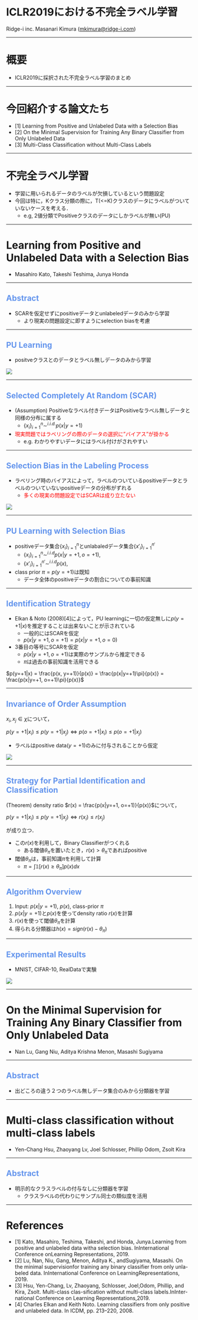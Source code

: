 <!-- page_number: true -->

# ICLR2019における不完全ラベル学習
Ridge-i inc.
Masanari Kimura (mkimura@ridge-i.com)

---

# 概要
* ICLR2019に採択された不完全ラベル学習のまとめ

---

# 今回紹介する論文たち
* [1] Learning from Positive and Unlabeled Data with a Selection Bias
* [2] On the Minimal Supervision for Training Any Binary Classifier from Only Unlabeled Data
* [3] Multi-Class Classification without Multi-Class Labels

---
# 不完全ラベル学習
* 学習に用いられるデータのラベルが欠損しているという問題設定
* 今回は特に，Kクラス分類の際に，T(<=K)クラスのデータにラベルがついていないケースを考える．
	* e.g, 2値分類でPositiveクラスのデータにしかラベルが無い(PU) 

---
# Learning from Positive and Unlabeled Data with a Selection Bias
* Masahiro Kato, Takeshi Teshima, Junya Honda

---

## <span style="color: CornflowerBlue">Abstract</span>
* SCARを仮定せずにpositiveデータとunlabeledデータのみから学習
   * より現実の問題設定に即すようにselection biasを考慮

---

## <span style="color: CornflowerBlue">PU Learning</span>

* positveクラスとのデータとラベル無しデータのみから学習

<img src="./fig_pu_learning.png" />

---

## <span style="color: CornflowerBlue">Selected Completely At Random (SCAR)</span>

* (Assumption) Positiveなラベル付きデータはPositiveなラベル無しデータと同様の分布に属する
  * $\{x_i\}^n_{i=1}\sim^{i.i.d.} p(x|y=+1)$
* <span style="color: red">現実問題ではラベリングの際のデータの選択に”バイアス”が掛かる</span>
  * e.g. わかりやすいデータにはラベル付けがされやすい

---

## <span style="color: CornflowerBlue">Selection Bias in the Labeling Process</span>

* ラベリング時のバイアスによって，ラベルのついているpositiveデータとラベルのついていないpositiveデータの分布がずれる
  * <span style="color: red">多くの現実の問題設定ではSCARは成り立たない</span>

<img src="./fig_selection_bias.png" />

---

## <span style="color: CornflowerBlue">PU Learning with Selection Bias</span>
* positiveデータ集合$\{x_i\}^n_{i=1}$とunlabaledデータ集合$\{x'_i\}^{n'}_{i=1}$
  * $\{x_i\}^n_{i=1}\sim^{i.i.d} p(x|y=+1, o=+1),$
  * $\{x'_i\}^{n'}_{i=1}\sim^{i.i.d} p(x),$
* class prior $\pi = p(y=+1)$は既知
  * データ全体のpositiveデータの割合についての事前知識

---

## <span style="color: CornflowerBlue">Identification Strategy</span>
* Elkan & Noto (2008)[4]によって，PU learningに一切の仮定無しに$p(y=+1|x)$を推定することは出来ないことが示されている
  * 一般的にはSCARを仮定
  * $p(x|y=+1, o=+1) = p(x|y=+1, o=0)$
* 3番目の等号にSCARを仮定
  * $p(x|y=+1, o=+1)$は実際のサンプルから推定できる
  * $\pi$は過去の事前知識を活用できる

$p(y=+1|x) = \frac{p(x, y=+1)}{p(x)} = \frac{p(x|y=+1)\pi}{p(x)} = \frac{p(x|y=+1, o=+1)\pi}{p(x)}$

---

## <span style="color: CornflowerBlue">Invariance of Order Assumption</span>
$x_i, x_j\in{\chi}$について，

$p(y=+1|x_i)\leq p(y=+1|x_j)\Leftrightarrow p(o=+1|x_i)\leq p(o=+1|x_j)$

* ラベルはpositive data($y=+1$)のみに付与されることから仮定

<img src="./fig_order_assumption.png" />

---

## <span style="color: CornflowerBlue">Strategy for Partial Identification and Classification

(Theorem) density ratio $r(x) = \frac{p(x|y=+1, o=+1)}{p(x)}$について，

$p(y=+1|x_i) \leq p(y=+1|x_j) \Leftrightarrow r(x_i) \leq r(x_j)$

が成り立つ．

* この$r(x)$を利用して，Binary Classifierがつくれる
  * ある閾値$\theta_\pi$を置いたとき，$r(x) > \theta_\pi$であればpositive
* 閾値$\theta_\pi$は，事前知識$\pi$を利用して計算
  * $\pi = \int \mathbb{1}[r(x) \geq \theta_\pi]p(x)dx$

---

## <span style="color: CornflowerBlue">Algorithm Overview</span>
1. Input: $p(x|y=+1)$, $p(x)$, class-prior $\pi$
2. $p(x|y=+1)$と$p(x)$を使ってdensity ratio $r(x)$を計算
3. $r(x)$を使って閾値$\theta_\pi$を計算
4. 得られる分類器は$h(x) = sign(r(x) - \theta_\pi)$

---

## <span style="color: CornflowerBlue">Experimental Results</span>
* MNIST, CIFAR-10, RealDataで実験

<img src="./fig_pu_mnist.png" />


---
# On the Minimal Supervision for Training Any Binary Classifier from Only Unlabeled Data
* Nan Lu, Gang Niu, Aditya Krishna Menon, Masashi Sugiyama

---

## <span style="color: CornflowerBlue">Abstract</span>
* 出どころの違う２つのラベル無しデータ集合のみから分類器を学習

---
# Multi-class classification without multi-class labels
* Yen-Chang Hsu, Zhaoyang Lv, Joel Schlosser, Phillip Odom, Zsolt Kira

---

## <span style="color: CornflowerBlue">Abstract</span>
* 明示的なクラスラベルの付与なしに分類器を学習
  * クラスラベルの代わりにサンプル同士の類似度を活用



---
# References
* [1] Kato, Masahiro, Teshima, Takeshi, and Honda, Junya.Learning  from  positive  and  unlabeled  data  witha  selection  bias.    InInternational  Conference  onLearning  Representations,  2019.
* [2] Lu,   Nan,   Niu,   Gang,   Menon,   Aditya   K.,   andSugiyama,  Masashi.   On  the  minimal  supervisionfor  training  any  binary  classifier  from  only  unla-beled data. InInternational Conference on LearningRepresentations, 2019.
* [3] Hsu,   Yen-Chang,   Lv,   Zhaoyang,   Schlosser,   Joel,Odom,  Phillip,  and  Kira,  Zsolt.   Multi-class  clas-sification   without   multi-class   labels.InInter-national  Conference  on  Learning  Representations,2019. 
* [4] Charles Elkan and Keith Noto. Learning classifiers from only positive and unlabeled data. In ICDM, pp. 213–220, 2008.